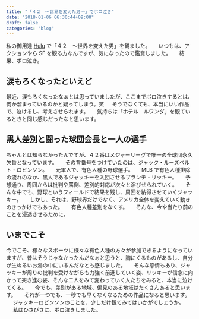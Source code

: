 ```yaml
---
title: "「４２　〜世界を変えた男〜」でボロ泣き"
date: "2018-01-06 06:30:44+09:00"
draft: false
categories: "blog"
---
```

私の御用達 <a href="https://www.happyon.jp/" rel="noopener noreferrer" target="_blank">Hulu</a> で「４２　〜世界を変えた男」を観ました。
　
いつもは、アクションやら SF を観る方なんですが、気になったので鑑賞しました。
　
結果、ボロ泣き。
　
## 涙もろくなったといえど

最近、涙もろくなったなぁとは思っていましたが、ここまでボロ泣きするとは、何か溜まっているのかと疑ってしまう。笑
　
そうでなくても、本当にいい作品で、泣けるし、考えさせられます。
　
気持ちは「ホテル　ルワンダ」を観ているときと同じ感じだったなと思います。
　
## 黒人差別と闘った球団会長と一人の選手

ちゃんとは知らなかったんですが、４２番はメジャーリーグで唯一の全球団永久欠番となっています。
　
その背番号をつけていたのは、ジャック・ルーズベルト・ロビンソン。
　
元軍人で、有色人種の野球選手。
　
MLB で有色人種排除の流れのなか、黒人であるジャッキーを入団させるブランチ・リッキー。
　
予想通り、周囲からは批判や罵倒、差別的対応が次々と浴びせられていく。
　
そんな中でも、野球というフィールドで結果を残し、周囲を納得させていくジャッキー。
　
しかし、それは、野球界だけでなく、アメリカ全体を変えていく動きのきっかけでもあった。
　
有色人種差別をなくす。
　
そんな、今や当たり前のことを浸透させるために。
　
## いまでこそ

今でこそ、様々なスポーツに様々な有色人種の方々が参加できるようになっていますが、昔はそうじゃなかったんだなぁと思うと、胸にくるものがあるし、自分が生ぬるいお湯の中にいるんだなとも感じました。 
　
そんな感情もあり、ジャッキーが周りの批判を受けながらも力強く前進していく姿、リッキーが信念に向かって突き進む姿、そんな二人をみて変わっていく人たちをみると、本当に泣けてくる。
　
今でも、差別がある地域、偏見のある地域はたくさんあると思います。
　
それが一つでも、一秒でも早くなくなるための作品になると思います。
　
ジャッキーロビンソンのことを、少しだけ観てみてはいかがでしょうか。
　
私はひさびさに、ボロ泣きしました。
